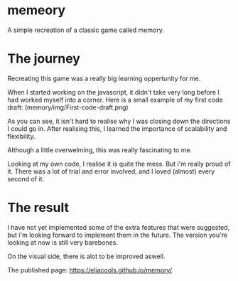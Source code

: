 # memeory
A simple recreation of a classic game called memory.

# The journey
Recreating this game was a really big learning oppertunity for me.

When I started working on the javascript, it didn't take very long before I had worked myself into a corner.
Here is a small example of my first code draft:
(memory/img/First-code-draft.png)

As you can see, it isn't hard to realise why I was closing down the directions I could go in.
After realising this, I learned the importance of scalability and flexibility.

Although a little overwelming, this was really fascinating to me. 

Looking at my own code, I realise it is quite the mess. But i'm really proud of it.
There was a lot of trial and error involved, and I loved (almost) every second of it.

# The result
I have not yet implemented some of the extra features that were suggested, but i'm looking forward to implement them in the future.
The version you're looking at now is still very barebones.

On the visual side, there is alot to be improved aswell.

The published page:
https://eliacools.github.io/memory/




